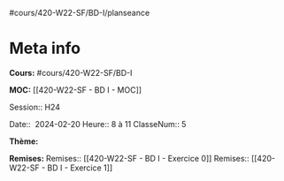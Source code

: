 #cours/420-W22-SF/BD-I/planseance

# Meta info
**Cours:** #cours/420-W22-SF/BD-I

**MOC:** [[420-W22-SF - BD I - MOC]]

Session:: H24

Date::  2024-02-20
Heure:: 8 à 11
ClasseNum:: 5


**Thème:**


**Remises:**
Remises:: [[420-W22-SF - BD I - Exercice 0]]
Remises:: [[420-W22-SF - BD I - Exercice 1]]